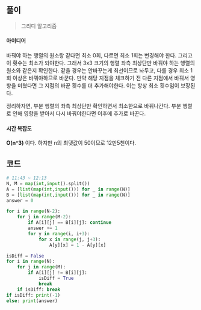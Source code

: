## 풀이

> 그리디 알고리즘

#### 아이디어

바꿔야 하는 행렬의 원소랑 같다면 최소 0회, 다르면 최소 1회는 변경해야 한다. 그리고 이 횟수는 최소가 되야한다. 그래서 3x3 크기의 행렬 좌측 최상단만 바꿔야 하는 행렬의 원소와 같은지 확인한다. 같을 경우는 안바꾸는게 최선이므로 놔두고, 다를 경우 최소 1회 이상은 바꿔야하므로 바꾼다. 만약 해당 지점을 체크하기 전 다른 지점에서 바꿔서 영향을 미쳤다면 그 지점의 바꾼 횟수를 더 추가해야한다. 이는 항상 최소 횟수임이 보장된다.

정리하자면, 부분 행렬의 좌측 최상단만 확인하면서 최소한으로 바꿔나간다. 부분 행렬로 인해 영향을 받아서 다시 바꿔야한다면 이후에 추가로 바꾼다.



#### 시간 복잡도

**O(n^3)** 이다. 하지만 n의 최댓값이 50이므로 12만5천이다.



## 코드

```python
# 11:43 ~ 12:13
N, M = map(int,input().split())
A = [list(map(int,input())) for _ in range(N)]
B = [list(map(int,input())) for _ in range(N)]
answer = 0

for i in range(N-2):
    for j in range(M-2):
        if A[i][j] == B[i][j]: continue
        answer += 1
        for y in range(i, i+3):
            for x in range(j, j+3):
                A[y][x] = 1 - A[y][x]

isDiff = False
for i in range(N):
    for j in range(M):
        if A[i][j] != B[i][j]:
            isDiff = True
            break
    if isDiff: break
if isDiff: print(-1)
else: print(answer)

```

